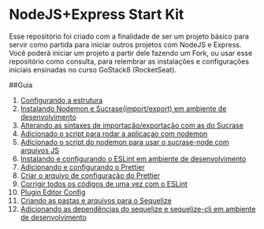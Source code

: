 
NodeJS+Express Start Kit
=============================

Esse repositório foi criado com a finalidade de ser um projeto básico para servir como partida para iniciar outros projetos com NodeJS e Express. Você poderá iniciar um projeto a partir dele fazendo um Fork, ou usar esse repositório como consulta, para relembrar as instalações e configurações iniciais ensinadas no curso GoStack8 (RocketSeat).


##Guia

1.  [Configurando a estrutura](https://github.com/lucasmoura-dev/GoStack8-Project-Start-Kit/commit/7953d2632c893d0e87902cc8e7857228c1e28d19#commitcomment-35011715 "Configurando a estrutura")
2. [Instalando Nodemon e Sucrase(import/export) em ambiente de desenvolvimento](https://github.com/lucasmoura-dev/GoStack8-Project-Start-Kit/commit/c49379fff6c947344b70fbd9ed04f5fa2429302b#commitcomment-35011846 "Instalando Nodemon e Sucrase(import/export) em ambiente de desenvolvimento")
3. [Alterando as sintaxes de importação/exportação com as do Sucrase](https://github.com/lucasmoura-dev/GoStack8-Project-Start-Kit/commit/72f046c2daff17a83550a1dbc32c73d47465ff72#commitcomment-35012389 "Alterando as sintaxes de importação/exportação com as do Sucrase")
4. [Adicionado o script para rodar a aplicaçao com nodemon](https://github.com/lucasmoura-dev/GoStack8-Project-Start-Kit/commit/4cc786dd3487dc0ba77d201de0184fbcf038f001#commitcomment-35012481 "Adicionado o script para rodar a aplicaçao com nodemon")
5. [Adicionado o script do nodemon para usar o sucrase-node com arquivos JS](https://github.com/lucasmoura-dev/GoStack8-Project-Start-Kit/commit/cf58fd9c8bfb56a156c5649434bd350ba8b30863#commitcomment-35012511 "Adicionado o script do nodemon para usar o sucrase-node com arquivos JS")
6. [Instalando e configurando o ESLint em ambiente de desenvolvimento](https://github.com/lucasmoura-dev/GoStack8-Project-Start-Kit/commit/4f058cb8a1f2bb74c05f897fe6d2ea60ad782222#commitcomment-35013169 "Instalando e configurando o ESLint em ambiente de desenvolvimento")
7. [Adicionando e configurando o Prettier](https://github.com/lucasmoura-dev/GoStack8-Project-Start-Kit/commit/dab72b05f83c2c3abd5d284f1341be909eeb7bda#commitcomment-35013299 "Adicionando e configurando o Prettier")
8. [Criar o arquivo de configuração do Prettier](https://github.com/lucasmoura-dev/GoStack8-Project-Start-Kit/commit/ab1549e91cf7839eafdf979411c12f3ee97d52f1#commitcomment-35013350 "Criar o arquivo de configuração do Prettier")
9. [Corrigir todos os códigos de uma vez com o ESLint](https://github.com/lucasmoura-dev/GoStack8-Project-Start-Kit/commit/e5e9c4acb72d1844dfa3c6e999e011bd14b7c68f#commitcomment-35013353 "Corrigir todos os códigos de uma vez com o ESLint")
10. [Plugin Editor Config](https://github.com/lucasmoura-dev/GoStack8-Project-Start-Kit/commit/a6ee1060e2ffc3a3237107f4366cba102495c9b3#commitcomment-35013370 "Plugin Editor Config")
11.  [Criando as pastas e arquivos para o Sequelize](https://github.com/lucasmoura-dev/GoStack8-Project-Start-Kit/commit/72668556b5a4c198524d48580a985d0b13d2b2df#commitcomment-35013524 "Criando as pastas e arquivos para o Sequelize")
12. [Adicionando as dependências do sequelize e sequelize-cli em ambiente de desenvolvimento](https://github.com/lucasmoura-dev/GoStack8-Project-Start-Kit/commit/873c7b780b10b8528823577f27b58afd001db3f1#commitcomment-35013532 "Adicionando as dependências do sequelize e sequelize-cli em ambiente de desenvolvimento")
